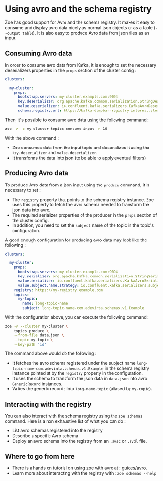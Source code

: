 # Using avro and the schema registry

Zoe has good support for Avro and the schema registry. It makes it easy to consume and display avro data nicely as normal json objects or as a table (`--output table`). It is also easy to produce Avro data from json files as an input.

## Consuming Avro data

In order to consume avro data from Kafka, it is enough to set the necessary deserializers properties in the `props` section of the cluster config :

```yaml
clusters:

  my-cluster:
    props:
      bootstrap.servers: my-cluster.example.com:9094
      key.deserializer: org.apache.kafka.common.serialization.StringDeserializer
      value.deserializer: io.confluent.kafka.serializers.KafkaAvroDeserializer
      schema.registry.url: https://kafka-dampbar-registry-internal.storage.mpi-internal.com
```

Then, it's possible to consume avro data using the following command :

```bash
zoe -v -c my-cluster topics consume input -n 10
```

With the above command :

- Zoe consumes data from the input topic and deserializes it using the `key.deserializer` and `value.deserializer`.
- It transforms the data into json (to be able to apply eventual filters)

## Producing Avro data

To produce Avro data from a json input using the `produce` command, it is necessary to set :

- The `registry` property that points to the schema registry instance. Zoe uses this property to fetch the avro schema needed to transform the json data into avro.
- The required serializer properties of the producer in the `props` section of the cluster config.
- In addition, you need to set the `subject` name of the topic in the topic's configuration.

A good enough configuration for producing avro data may look like the following :

```yaml
clusters:

  my-cluster:
    props:
      bootstrap.servers: my-cluster.example.com:9094
      key.serializer: org.apache.kafka.common.serialization.StringSerializer
      value.serializer: io.confluent.kafka.serializers.KafkaAvroSerializer
      value.subject.name.strategy: io.confluent.kafka.serializers.subject.TopicRecordNameStrategy
    registry: https://my-registry.example.com
    topics:
      my-topic:
        name: long-topic-name
        subject: long-topic-name-com.adevinta.schemas.v1.Example
```

With the configuration above, you can execute the following command :

```bash
zoe -v --cluster my-cluster \
    topics produce \
    --from-file data.json \
    --topic my-topic \
    --key-path 'id' 
```

The command above would do the following :

- It fetches the avro schema registered under the subject name `long-topic-name-com.adevinta.schemas.v1.Example` in the schema registry instance pointed at by the `registry` property in the configuration.
- It uses the schema to transform the json data in `data.json` into avro `GenericRecord` instances.
- Writes the generic records into `long-name-topic` (aliased by `my-topic`).

## Interacting with the registry

You can also interact with the schema registry using the `zoe schemas` command. Here is a non exhaustive list  of what you can do :

- List avro schemas registered into the registry
- Describe a specific Avro schema
- Deploy an avro schema into the registry from an `.avsc` or `.avdl` file.

## Where to go from here

- There is a hands on tutorial on using zoe with avro at : [guides/avro](https://github.com/adevinta/zoe/tree/master/docs/guides/avro). 
- Learn more about interacting with the registry with : `zoe schemas --help`
